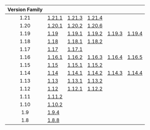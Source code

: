 | Version Family | | | | | |
|:---:|---|---|---|---|---|
| 1.21 | [1.21.1](https://github.com/BaldGang/spigot-build/releases/download/20250322/spigot-1.21.1.jar) | [1.21.3](https://github.com/BaldGang/spigot-build/releases/download/20250322/spigot-1.21.3.jar) | [1.21.4](https://github.com/BaldGang/spigot-build/releases/download/20250322/spigot-1.21.4.jar) | | |
| 1.20 | [1.20.1](https://github.com/BaldGang/spigot-build/releases/download/20250322/spigot-1.20.1.jar) | [1.20.2](https://github.com/BaldGang/spigot-build/releases/download/20250322/spigot-1.20.2.jar) | [1.20.6](https://github.com/BaldGang/spigot-build/releases/download/20250322/spigot-1.20.6.jar) | | |
| 1.19 | [1.19](https://github.com/BaldGang/spigot-build/releases/download/20250322/spigot-1.19.jar) | [1.19.1](https://github.com/BaldGang/spigot-build/releases/download/20250322/spigot-1.19.1.jar) | [1.19.2](https://github.com/BaldGang/spigot-build/releases/download/20250322/spigot-1.19.2.jar) | [1.19.3](https://github.com/BaldGang/spigot-build/releases/download/20250322/spigot-1.19.3.jar) | [1.19.4](https://github.com/BaldGang/spigot-build/releases/download/20250322/spigot-1.19.4.jar) |
| 1.18 | [1.18](https://github.com/BaldGang/spigot-build/releases/download/20250322/spigot-1.18.jar) | [1.18.1](https://github.com/BaldGang/spigot-build/releases/download/20250322/spigot-1.18.1.jar) | [1.18.2](https://github.com/BaldGang/spigot-build/releases/download/20250322/spigot-1.18.2.jar) | | |
| 1.17 | [1.17](https://github.com/BaldGang/spigot-build/releases/download/20250322/spigot-1.17.jar) | [1.17.1](https://github.com/BaldGang/spigot-build/releases/download/20250322/spigot-1.17.1.jar) | | | |
| 1.16 | [1.16.1](https://github.com/BaldGang/spigot-build/releases/download/20250322/spigot-1.16.1.jar) | [1.16.2](https://github.com/BaldGang/spigot-build/releases/download/20250322/spigot-1.16.2.jar) | [1.16.3](https://github.com/BaldGang/spigot-build/releases/download/20250322/spigot-1.16.3.jar) | [1.16.4](https://github.com/BaldGang/spigot-build/releases/download/20250322/spigot-1.16.4.jar) | [1.16.5](https://github.com/BaldGang/spigot-build/releases/download/20250322/spigot-1.16.5.jar) |
| 1.15 | [1.15](https://github.com/BaldGang/spigot-build/releases/download/20250322/spigot-1.15.jar) | [1.15.1](https://github.com/BaldGang/spigot-build/releases/download/20250322/spigot-1.15.1.jar) | [1.15.2](https://github.com/BaldGang/spigot-build/releases/download/20250322/spigot-1.15.2.jar) | | |
| 1.14 | [1.14](https://github.com/BaldGang/spigot-build/releases/download/20250322/spigot-1.14.jar) | [1.14.1](https://github.com/BaldGang/spigot-build/releases/download/20250322/spigot-1.14.1.jar) | [1.14.2](https://github.com/BaldGang/spigot-build/releases/download/20250322/spigot-1.14.2.jar) | [1.14.3](https://github.com/BaldGang/spigot-build/releases/download/20250322/spigot-1.14.3.jar) | [1.14.4](https://github.com/BaldGang/spigot-build/releases/download/20250322/spigot-1.14.4.jar) |
| 1.13 | [1.13](https://github.com/BaldGang/spigot-build/releases/download/20250322/spigot-1.13.jar) | [1.13.1](https://github.com/BaldGang/spigot-build/releases/download/20250322/spigot-1.13.1.jar) | [1.13.2](https://github.com/BaldGang/spigot-build/releases/download/20250322/spigot-1.13.2.jar) | | |
| 1.12 | [1.12](https://github.com/BaldGang/spigot-build/releases/download/20250322/spigot-1.12.jar) | [1.12.1](https://github.com/BaldGang/spigot-build/releases/download/20250322/spigot-1.12.1.jar) | [1.12.2](https://github.com/BaldGang/spigot-build/releases/download/20250322/spigot-1.12.2.jar) | | |
| 1.11 | [1.11.2](https://github.com/BaldGang/spigot-build/releases/download/20250322/spigot-1.11.2.jar) | | | | |
| 1.10 | [1.10.2](https://github.com/BaldGang/spigot-build/releases/download/20250322/spigot-1.10.2.jar) | | | | |
| 1.9 | [1.9.4](https://github.com/BaldGang/spigot-build/releases/download/20250322/spigot-1.9.4.jar) | | | | |
| 1.8 | [1.8.8](https://github.com/BaldGang/spigot-build/releases/download/20250322/spigot-1.8.8.jar) | | | | |
